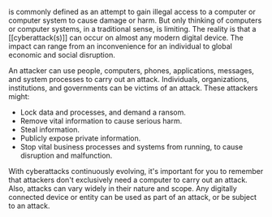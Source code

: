 is commonly defined as an attempt to gain illegal access to a computer or computer system to cause damage or harm. But only thinking of computers or computer systems, in a traditional sense, is limiting. The reality is that a [[cyberattack(s)]] can occur on almost any modern digital device. The impact can range from an inconvenience for an individual to global economic and social disruption.

An attacker can use people, computers, phones, applications, messages, and system processes to carry out an attack. Individuals, organizations, institutions, and governments can be victims of an attack. These attackers might:
- Lock data and processes, and demand a ransom.
- Remove vital information to cause serious harm.
- Steal information.
- Publicly expose private information.
- Stop vital business processes and systems from running, to cause disruption and malfunction.

With cyberattacks continuously evolving, it's important for you to remember that attackers don't exclusively need a computer to carry out an attack. Also, attacks can vary widely in their nature and scope. Any digitally connected device or entity can be used as part of an attack, or be subject to an attack.